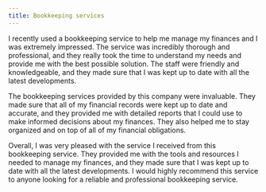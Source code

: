 ```yaml
---
title: Bookkeeping services
---
```


I recently used a bookkeeping service to help me manage my finances and I was extremely impressed. The service was incredibly thorough and professional, and they really took the time to understand my needs and provide me with the best possible solution. The staff were friendly and knowledgeable, and they made sure that I was kept up to date with all the latest developments.

The bookkeeping services provided by this company were invaluable. They made sure that all of my financial records were kept up to date and accurate, and they provided me with detailed reports that I could use to make informed decisions about my finances. They also helped me to stay organized and on top of all of my financial obligations.

Overall, I was very pleased with the service I received from this bookkeeping service. They provided me with the tools and resources I needed to manage my finances, and they made sure that I was kept up to date with all the latest developments. I would highly recommend this service to anyone looking for a reliable and professional bookkeeping service.
